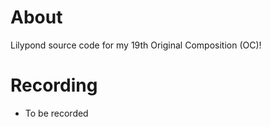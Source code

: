 # About

Lilypond source code for my 19th Original Composition (OC)!

# Recording

- To be recorded
